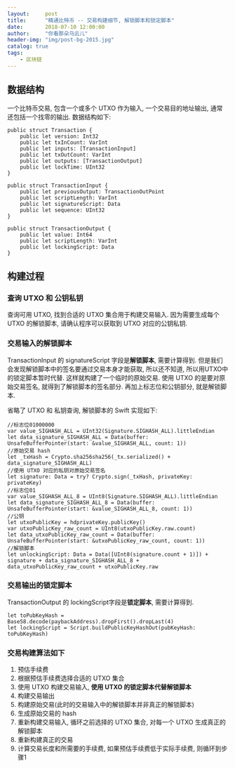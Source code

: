 ```yaml
---
layout:     post
title:      "精通比特币 -- 交易构建细节, 解锁脚本和锁定脚本"
date:       2018-07-10 12:00:00
author:     "你看那朵乌云儿"
header-img: "img/post-bg-2015.jpg"
catalog: true
tags:
    - 区块链
---
```



## 数据结构

一个比特币交易, 包含一个或多个 UTXO 作为输入, 一个交易目的地址输出, 通常还包括一个找零的输出. 数据结构如下:  

	public struct Transaction {
		public let version: Int32
		public let txInCount: VarInt
		public let inputs: [TransactionInput]
		public let txOutCount: VarInt
		public let outputs: [TransactionOutput]
		public let lockTime: UInt32
    }
    
	public struct TransactionInput {
		public let previousOutput: TransactionOutPoint
		public let scriptLength: VarInt
		public let signatureScript: Data
		public let sequence: UInt32
	}
	
	public struct TransactionOutput {
		public let value: Int64
		public let scriptLength: VarInt
		public let lockingScript: Data
	}

## 构建过程

### 查询 UTXO 和 公钥私钥

查询可用 UTXO, 找到合适的 UTXO 集合用于构建交易输入. 因为需要生成每个 UTXO 的解锁脚本, 请确认程序可以获取到 UTXO 对应的公钥私钥.

### 交易输入的解锁脚本

TransactionInput 的 signatureScript 字段是**解锁脚本**, 需要计算得到. 但是我们会发现解锁脚本中的签名要通过交易本身才能获取, 所以还不知道, 所以用UTXO中的锁定脚本暂时代替. 这样就构建了一个临时的原始交易. 使用 UTXO 的是要对原始交易签名, 就得到了解锁脚本的签名部分. 再加上标志位和公钥部分, 就是解锁脚本.

省略了 UTXO 和 私钥查询, 解锁脚本的 Swift 实现如下:

	//标志位01000000
	var value_SIGHASH_ALL = UInt32(Signature.SIGHASH_ALL).littleEndian
	let data_signature_SIGHASH_ALL = Data(buffer: UnsafeBufferPointer(start: &value_SIGHASH_ALL, count: 1))
	//原始交易 hash
	let _txHash = Crypto.sha256sha256(_tx.serialized() + data_signature_SIGHASH_ALL)
	//使用 UTXO 对应的私钥对原始交易签名
	let signature: Data = try? Crypto.sign(_txHash, privateKey: privateKey)
	//标志位01
	var value_SIGHASH_ALL_8 = UInt8(Signature.SIGHASH_ALL).littleEndian
	let data_signature_SIGHASH_ALL_8 = Data(buffer: UnsafeBufferPointer(start: &value_SIGHASH_ALL_8, count: 1))
	//公钥
	let utxoPublicKey = hdprivateKey.publicKey()
	var utxoPublicKey_raw_count = UInt8(utxoPublicKey.raw.count)
	let data_utxoPublicKey_raw_count = Data(buffer: UnsafeBufferPointer(start: &utxoPublicKey_raw_count, count: 1))
	//解锁脚本
	let unlockingScript: Data = Data([UInt8(signature.count + 1)]) + signature + data_signature_SIGHASH_ALL_8 + data_utxoPublicKey_raw_count + utxoPublicKey.raw

### 交易输出的锁定脚本

TransactionOutput 的 lockingScript字段是**锁定脚本**, 需要计算得到.

	let toPubKeyHash = Base58.decode(paybackAddress).dropFirst().dropLast(4)
	let lockingScript = Script.buildPublicKeyHashOut(pubKeyHash: toPubKeyHash)



### 交易构建算法如下

1. 预估手续费
2. 根据预估手续费选择合适的 UTXO 集合
3. 使用 UTXO 构建交易输入, **使用 UTXO 的锁定脚本代替解锁脚本**
4. 构建交易输出
5. 构建原始交易(此时的交易输入中的解锁脚本并非真正的解锁脚本)
6. 生成原始交易的 hash
7. 重新构建交易输入, 循环之前选择的 UTXO 集合, 对每一个 UTXO 生成真正的解锁脚本
8. 重新构建真正的交易
9. 计算交易长度和所需要的手续费, 如果预估手续费低于实际手续费, 则循环到步骤1


